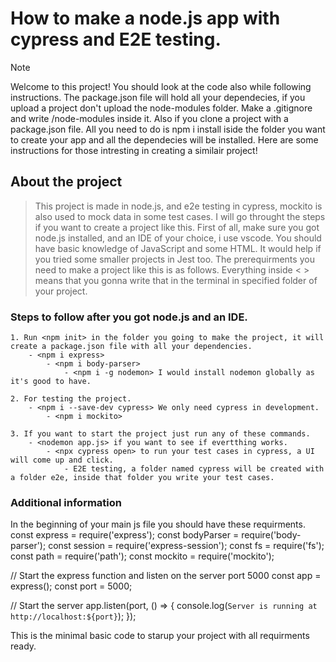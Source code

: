 # How to make a node.js app with cypress and E2E testing.

> [!NOTE]
> Welcome to this project!
> You should look at the code also while following instructions. The package.json file will hold all your dependecies, if you upload a project don't upload the node-modules folder. Make a .gitignore and write /node-modules inside it. Also if you clone a project with a package.json file. All you need to do is npm i install iside the folder you want to create your app and all the dependecies will be installed.
> Here are some instructions for those intresting in creating a similair project!

## About the project

> This project is made in node.js, and e2e testing in cypress, mockito is also used to mock data in some test cases. I will go throught the steps if you want to create a project like this. First of all, make sure you got node.js installed, and an IDE of your choice, i use vscode. You should have basic knowledge of JavaScript and some HTML. It would help if you tried some smaller projects in Jest too. The prerequirments you need to make a project like this is as follows. Everything inside < > means that you gonna write that in the terminal in specified folder of your project.

### Steps to follow after you got node.js and an IDE.

    1. Run <npm init> in the folder you going to make the project, it will create a package.json file with all your dependencies.
        - <npm i express>
            - <npm i body-parser>
                - <npm i -g nodemon> I would install nodemon globally as it's good to have.
            
    2. For testing the project.
        - <npm i --save-dev cypress> We only need cypress in development.
            - <npm i mockito>
            
    3. If you want to start the project just run any of these commands.
        - <nodemon app.js> if you want to see if evertthing works.
            - <npx cypress open> to run your test cases in cypress, a UI will come up and click.
                - E2E testing, a folder named cypress will be created with a folder e2e, inside that folder you write your test cases.

### Additional information

In the beginning of your main js file you should have these requirments.
const express = require('express');
const bodyParser = require('body-parser');
const session = require('express-session');
const fs = require('fs');
const path = require('path');
const mockito = require('mockito');

// Start the express function and listen on the server port 5000
const app = express();
const port = 5000;

// Start the server
app.listen(port, () => {
    console.log(`Server is running at http://localhost:${port}`);
});

This is the minimal basic code to starup your project with all requirments ready.
